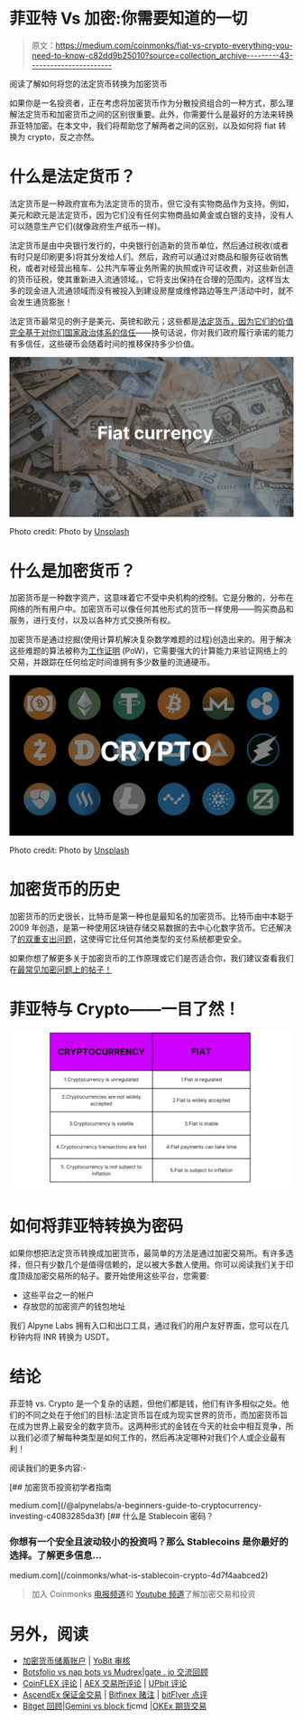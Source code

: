 # 菲亚特 Vs 加密:你需要知道的一切

> 原文：<https://medium.com/coinmonks/fiat-vs-crypto-everything-you-need-to-know-c82dd9b25010?source=collection_archive---------43----------------------->

阅读了解如何将您的法定货币转换为加密货币

如果你是一名投资者，正在考虑将加密货币作为分散投资组合的一种方式，那么理解法定货币和加密货币之间的区别很重要。此外，你需要什么是最好的方法来转换菲亚特加密。在本文中，我们将帮助您了解两者之间的区别，以及如何将 fiat 转换为 crypto，反之亦然。

# 什么是法定货币？

法定货币是一种政府宣布为法定货币的货币，但它没有实物商品作为支持。例如，美元和欧元是法定货币，因为它们没有任何实物商品如黄金或白银的支持，没有人可以随意生产它们(就像政府生产纸币一样)。

法定货币是由中央银行发行的，中央银行创造新的货币单位，然后通过税收(或者有时只是印刷更多)将其分发给人们。然后，政府可以通过对商品和服务征收销售税，或者对经营出租车、公共汽车等业务所需的执照或许可证收费，对这些新创造的货币征税，使其重新进入流通领域。，它将支出保持在合理的范围内，这样当太多的现金进入流通领域而没有被投入到建设房屋或维修路边等生产活动中时，就不会发生通货膨胀！

法定货币最常见的例子是美元、英镑和欧元；这些都是[法定货币，因为它们的价值完全基于对你们国家政治体系的信任](https://corporatefinanceinstitute.com/resources/knowledge/economics/how-is-currency-valued/#:~:text=Summary,currency%20is%20through%20exchange%20rates.)——换句话说，你对我们政府履行承诺的能力有多信任，这些硬币会随着时间的推移保持多少价值。

![](img/782ad421a9a267eac05ccb6b4ca790f7.png)

Photo credit: Photo by [Unsplash](https://unsplash.com/)

# 什么是加密货币？

加密货币是一种数字资产，这意味着它不受中央机构的控制。它是分散的，分布在网络的所有用户中。加密货币可以像任何其他形式的货币一样使用——购买商品和服务，进行支付，以及以各种方式交换所有权。

加密货币是通过挖掘(使用计算机解决复杂数学难题的过程)创造出来的。用于解决这些难题的算法被称为[工作证明](https://www.investopedia.com/terms/p/proof-work.asp#:~:text=Proof%20of%20work%20(PoW)%20describes,launching%20denial%20of%20service%20attacks.) (PoW)，它需要强大的计算能力来验证网络上的交易，并跟踪在任何给定时间谁拥有多少数量的流通硬币。

![](img/922dbcf806a7ab48a73a11f2ef96463b.png)

Photo credit: Photo by [Unsplash](https://unsplash.com/)

# 加密货币的历史

加密货币的历史很长，比特币是第一种也是最知名的加密货币。比特币由中本聪于 2009 年创造，是第一种使用区块链存储交易数据的去中心化数字货币。它还解决了[的双重支出问题](https://www.investopedia.com/terms/d/doublespending.asp#:~:text=Double%2Dspending%20is%20the%20risk,alteration%20can%20reclaim%20spent%20coins.)，这使得它比任何其他类型的支付系统都更安全。

如果你想了解更多关于加密货币的工作原理或它们是否适合你，我们建议查看我们在[最常见加密问题上的帖子！](/@alpynelabs/new-to-crypto-these-are-the-answers-to-your-top-10-questions-f842b0553233)

# 菲亚特与 Crypto——一目了然！

![](img/42d722bc3792ff70521a4ebae814ef88.png)

# 如何将菲亚特转换为密码

如果你想把法定货币转换成加密货币，最简单的方法是通过加密交易所。有许多选择，但只有少数几个是值得信赖的，足以被大多数人使用。你可以阅读我们关于印度顶级加密交易所的帖子。要开始使用这些平台，您需要:

*   这些平台之一的帐户
*   存放您的加密资产的钱包地址

我们 Alpyne Labs 拥有入口和出口工具，通过我们的用户友好界面，您可以在几秒钟内将 INR 转换为 USDT。

# 结论

菲亚特 vs. Crypto 是一个复杂的话题，但他们都是钱，他们有许多相似之处。他们的不同之处在于他们的目标:法定货币旨在成为现实世界的货币，而加密货币旨在成为世界上最安全的数字货币。这两种形式的金钱在今天的社会中相互竞争，所以我们必须了解每种类型是如何工作的，然后再决定哪种对我们个人或企业最有利！

阅读我们的更多内容:-

[](/@alpynelabs/a-beginners-guide-to-cryptocurrency-investing-c4083285da3f) [## 加密货币投资初学者指南

medium.com](/@alpynelabs/a-beginners-guide-to-cryptocurrency-investing-c4083285da3f) [](/coinmonks/what-is-stablecoin-crypto-4d7f4aabced2) [## 什么是 Stablecoin 密码？

### 你想有一个安全且波动较小的投资吗？那么 Stablecoins 是你最好的选择。了解更多信息…

medium.com](/coinmonks/what-is-stablecoin-crypto-4d7f4aabced2) 

> 加入 Coinmonks [电报频道](https://t.me/coincodecap)和 [Youtube 频道](https://www.youtube.com/c/coinmonks/videos)了解加密交易和投资

# 另外，阅读

*   [加密货币储蓄账户](/coinmonks/cryptocurrency-savings-accounts-be3bc0feffbf) | [YoBit 审核](/coinmonks/yobit-review-175464162c62)
*   [Botsfolio vs nap bots vs Mudrex](/coinmonks/botsfolio-vs-napbots-vs-mudrex-c81344970c02)|[gate . io 交流回顾](/coinmonks/gate-io-exchange-review-61bf87b7078f)
*   [CoinFLEX 评论](https://coincodecap.com/coinflex-review) | [AEX 交易所评论](https://coincodecap.com/aex-exchange-review) | [UPbit 评论](https://coincodecap.com/upbit-review)
*   [AscendEx 保证金交易](https://coincodecap.com/ascendex-margin-trading) | [Bitfinex 赌注](https://coincodecap.com/bitfinex-staking) | [bitFlyer 点评](https://coincodecap.com/bitflyer-review)
*   [Bitget 回顾](https://coincodecap.com/bitget-review)|[Gemini vs block fi](https://coincodecap.com/gemini-vs-blockfi)cmd |[OKEx 期货交易](https://coincodecap.com/okex-futures-trading)